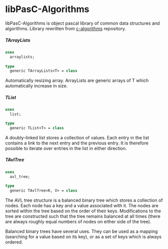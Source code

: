 libPasC-Algorithms
==========
libPasC-Algorithms is object pascal library of common data structures and algorithms. Library rewritten from [c-algorithms](https://github.com/fragglet/c-algorithms) repository. 

##### TArrayLists

```pascal
uses
  arraylists;
  
type
  generic TArrayLists<T> = class
```

Automatically resizing array. ArrayLists are generic arrays of T which automatically increase in size.

##### TList

```pascal
uses
  list;

type
  generic TList<T> = class
```

A doubly-linked list stores a collection of values. Each entry in the list contains a link to the next entry and the previous entry. It is therefore possible to iterate over entries in the list in either direction.

##### TAvlTree

```pascal
uses
  avl_tree;
 
type
  generic TAvlTree<K, V> = class
```

The AVL tree structure is a balanced binary tree which stores a collection of nodes. Each node has a key and a value associated with it. The nodes are sorted within the tree based on the order of their keys. Modifications to the tree are constructed such that the tree remains balanced at all times (there are always roughly equal numbers of nodes on either side of the tree).

Balanced binary trees have several uses. They can be used as a mapping (searching for a value based on its key), or as a set of keys which is always ordered.